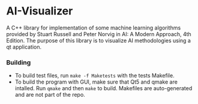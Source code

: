 # AI-Visualizer

A C++ library for implementation of some machine learning algorithms provided by Stuart Russell and Peter Norvig in AI: A Modern Approach, 4th Edition.
The purpose of this library is to visualize AI methodologies using a qt application.

### Building

- To build test files, run `make -f Maketests` with the tests Makefile.
- To build the program with GUI, make sure that Qt5 and qmake are intalled. Run
  `qmake` and then `make` to build. Makefiles are auto-generated and are
  not part of the repo.
